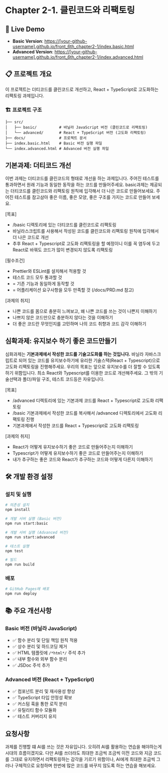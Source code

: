 # Chapter 2-1. 클린코드와 리팩토링

## 🚀 Live Demo

- **Basic Version**: [https://[your-github-username].github.io/front_6th_chapter2-1/index.basic.html](https://[your-github-username].github.io/front_6th_chapter2-1/index.basic.html)
- **Advanced Version**: [https://[your-github-username].github.io/front_6th_chapter2-1/index.advanced.html](https://[your-github-username].github.io/front_6th_chapter2-1/index.advanced.html)

## 📋 프로젝트 개요

이 프로젝트는 더티코드를 클린코드로 개선하고, React + TypeScript로 고도화하는 리팩토링 과제입니다.

### 🏗️ 프로젝트 구조

```
├── src/
│   ├── basic/          # 바닐라 JavaScript 버전 (클린코드로 리팩토링)
│   └── advanced/       # React + TypeScript 버전 (고도화 리팩토링)
├── docs/               # 프로젝트 문서
├── index.basic.html    # Basic 버전 실행 파일
└── index.advanced.html # Advanced 버전 실행 파일
```

## 기본과제: 더티코드 개선

이번 과제는 더티코드를 클린코드의 형태로 개선을 하는 과제입니다. 주어진 테스트를 통과하면서 원래 기능과 동일한 동작을 하는 코드를 만들어주세요. basic과제는 제공되는 더티코드를 클린코드와 리팩토링 원칙에 입각해서 더 나은 코드로 만들어보세요. 주어진 테스트를 참고삼아 좋은 이름, 좋은 모양, 좋은 구조를 가지는 코드로 만들어 보세요.

[목표]
- /basic 디렉토리에 있는 더티코드를 클린코드로 리팩토링
- 바닐라스크립트를 사용해서 작성된 코드를 클린코드와 리팩토링 원칙에 입각해서 더 나은 코드로 개선
- 추후 React + Typescript로 고도화 리팩토링을 할 예정이니 이를 꼭 염두에 두고 React로 바꿔도 코드가 많이 변경되지 않도록 리팩토링

[필수조건]

- Prettier와 ESLint를 설치해서 적용할 것
- 테스트 코드 모두 통과할 것
- = 기존 기능과 동일하게 동작할 것
- = 어플리케이션 요구사항을 모두 만족할 것 (/docs/PRD.md 참고)

[과제의 취지]
- 나쁜 코드를 몸으로 충분히 느껴보고, 왜 나쁜 코드를 쓰는 것이 나쁜지 이해하기
- 나쁘지 않은 코드만으로 충분하지 않다는 것을 이해하기
- 더 좋은 코드란 무엇인지를 고민하며 나의 코드 취향과 코드 감각 이해하기


## 심확과제: 유지보수 하기 좋은 코드만들기

심화과제는 **기본과제에서 작성한 코드를 기술고도화를 하는 것입니다.** 바닐라 자바스크립트로 되어 있는 코드를 유지보수하기에 유리한 기술스택(React + Typescript)으로 고도화 리팩토링을 진행해주세요.
우리의 목표는 앞으로 유지보수를 더 잘할 수 있도록 하기 위함입니다. 최소 React와 Typescript를 이용한 코드로 개선해주세요. 그 밖의 기술선택과 폴더/파일 구조, 테스트 코드등은 자유입니다.

[목표]
- /advanced 디렉토리에 있는 기본과제 코드를 React + Typescript로 고도화 리팩토링
- /basic 기본과제에서 작성한 코드를 복사해서 /advanced 디렉토리에서 고도화 리팩토링 진행
- 기본과제에서 작성한 코드를 React + Typescript로 고도화 리팩토링

[과제의 취지]
- React가 어떻게 유지보수하기 좋은 코드로 만들어주는지 이해하기
- Typescript가 어떻게 유지보수하기 좋은 코드로 만들어주는지 이해하기
- 내가 추구하는 좋은 코드와 React가 추구하는 코드와 어떻게 다른지 이해하기

## 🛠️ 개발 환경 설정

### 설치 및 실행

```bash
# 의존성 설치
npm install

# 개발 서버 실행 (Basic 버전)
npm run start:basic

# 개발 서버 실행 (Advanced 버전)
npm run start:advanced

# 테스트 실행
npm test

# 빌드
npm run build
```

### 배포

```bash
# GitHub Pages에 배포
npm run deploy
```

## 📚 주요 개선사항

### Basic 버전 (바닐라 JavaScript)
- ✅ 함수 분리 및 단일 책임 원칙 적용
- ✅ 상수 분리 및 하드코딩 제거
- ✅ HTML 템플릿에 `/*html*/` 주석 추가
- ✅ 내부 함수와 외부 함수 분리
- ✅ JSDoc 주석 추가

### Advanced 버전 (React + TypeScript)
- ✅ 컴포넌트 분리 및 재사용성 향상
- ✅ TypeScript 타입 안정성 확보
- ✅ 커스텀 훅을 통한 로직 분리
- ✅ 유틸리티 함수 모듈화
- ✅ 테스트 커버리지 유지

## 요청사항

과제를 진행할 떄 AI를 쓰는 것은 자유입니다. 오히려 AI를 활용하는 연습을 해야하는게 시대의 흐름이겠지요.
다만 AI를 쓰더라도 최대한 조금씩 조금씩 이전 코드와 지금 코드를 그대로 유지하면서 리팩토링하는 감각을 기르기 위함이나,
AI에게 최대한 조금씩 그러나 구체적으로 요청하며 한번에 많은 코드를 바꾸지 않도록 하는 연습을 해보세요.

